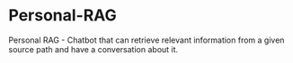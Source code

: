# Personal-RAG
Personal RAG - Chatbot that can retrieve relevant information from a given source path and have a conversation about it. 
